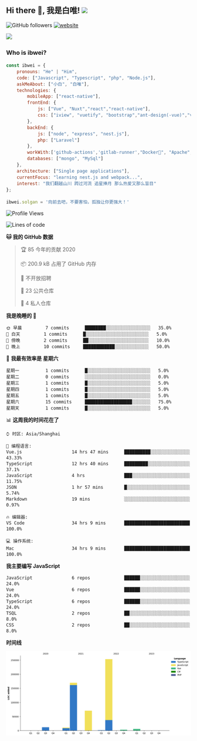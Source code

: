 <h2> Hi there 👋, 我是白唯! <img src="https://media.giphy.com/media/12oufCB0MyZ1Go/giphy.gif" width="50"></h2>

![GitHub followers](https://img.shields.io/github/followers/ibwei?label=Follow&style=social) [![website](https://img.shields.io/badge/Website-46a2f1.svg?&style=flat-square&logo=Google-Chrome&logoColor=white&link=https://me.ibwei.com/)](http://me.ibwei.com/)

![](https://github-readme-stats.vercel.app/api?username=ibwei)


### Who is ibwei?

```javascript
const ibwei = {
    pronouns: "He" | "Him",
    code: ["Javascript", "Typescript", "php", "Node.js"],
    askMeAbout: ["小白", "白唯"],
    technologies: {
        mobileApp: ["react-native"],
        frontEnd: {
            js: ["Vue", "Nuxt","react","react-native"],
            css: ["iview", "vuetify", "bootstrap","ant-design(-vue)","vant"]
        },
        backEnd: {
            js: ["node", "express", "nest.js"],
            php: ["Laravel"]
        },
        workWith:['github-actions','gitlab-runner',"Docker🐳", "Apache", "Nginx"],
        databases: ["mongo", "MySql"]
    },
    architecture: ["Single page applications"],
    currentFocus: "learning nest.js and webpack...",
    interest: "我们翻越山川 跨过河流 追星捧月 那么热爱又那么盲目"
};

ibwei.solgan = '向前去吧，不要害怕，孤独让你更强大！'

```
<!--START_SECTION:waka-->
![Profile Views](http://img.shields.io/badge/%E4%B8%AA%E4%BA%BA%E5%B0%81%E9%9D%A2%E8%A7%82%E7%9C%8B%E6%AC%A1%E6%95%B0-4-blue)

![Lines of code](https://img.shields.io/badge/%E4%BB%8E%E3%80%8C%E4%BD%A0%E5%A5%BD%E4%B8%96%E7%95%8C%E3%80%8D%E6%88%91%E5%B7%B2%E7%BB%8F%E5%86%99%E4%BA%86-6.5%20million%20%E8%A1%8C%E4%BB%A3%E7%A0%81-blue)

**🐱 我的 GitHub 数据** 

> 🏆 85 今年的贡献 2020
 > 
> 📦 200.9 kB 占用了 GitHub 内存 
 > 
> 🚫 不开放招聘
 > 
> 📜 23 公共仓库
 > 
> 🔑 4 私人仓库 

**我是晚睡的 🦉** 

```text
🌞 早晨         7 commits      ████████░░░░░░░░░░░░░░░░░   35.0% 
🌆 白天         1 commits      █░░░░░░░░░░░░░░░░░░░░░░░░   5.0% 
🌃 傍晚         2 commits      ██░░░░░░░░░░░░░░░░░░░░░░░   10.0% 
🌙 晚上         10 commits     ████████████░░░░░░░░░░░░░   50.0%

```
📅 **我最有效率是 星期六** 

```text
星期一          1 commits      █░░░░░░░░░░░░░░░░░░░░░░░░   5.0% 
星期二          0 commits      ░░░░░░░░░░░░░░░░░░░░░░░░░   0.0% 
星期三          1 commits      █░░░░░░░░░░░░░░░░░░░░░░░░   5.0% 
星期四          1 commits      █░░░░░░░░░░░░░░░░░░░░░░░░   5.0% 
星期五          1 commits      █░░░░░░░░░░░░░░░░░░░░░░░░   5.0% 
星期六          15 commits     ██████████████████░░░░░░░   75.0% 
星期天          1 commits      █░░░░░░░░░░░░░░░░░░░░░░░░   5.0%

```


📊 **这周我的时间花在了** 

```text
⌚︎ 时区: Asia/Shanghai

💬 编程语言: 
Vue.js                   14 hrs 47 mins      ██████████░░░░░░░░░░░░░░░   43.33% 
TypeScript               12 hrs 40 mins      █████████░░░░░░░░░░░░░░░░   37.1% 
JavaScript               4 hrs               ███░░░░░░░░░░░░░░░░░░░░░░   11.75% 
JSON                     1 hr 57 mins        █░░░░░░░░░░░░░░░░░░░░░░░░   5.74% 
Markdown                 19 mins             ░░░░░░░░░░░░░░░░░░░░░░░░░   0.97%

🔥 编辑器: 
VS Code                  34 hrs 9 mins       █████████████████████████   100.0%

💻 操作系统: 
Mac                      34 hrs 9 mins       █████████████████████████   100.0%

```

**我主要编写 JavaScript** 

```text
JavaScript               6 repos             ██████░░░░░░░░░░░░░░░░░░░   24.0% 
Vue                      6 repos             ██████░░░░░░░░░░░░░░░░░░░   24.0% 
TypeScript               6 repos             ██████░░░░░░░░░░░░░░░░░░░   24.0% 
TSQL                     2 repos             ██░░░░░░░░░░░░░░░░░░░░░░░   8.0% 
CSS                      2 repos             ██░░░░░░░░░░░░░░░░░░░░░░░   8.0%

```


**时间线**

![Chart not found](https://github.com/ibwei/ibwei/blob/master/charts/bar_graph.png) 


<!--END_SECTION:waka-->
